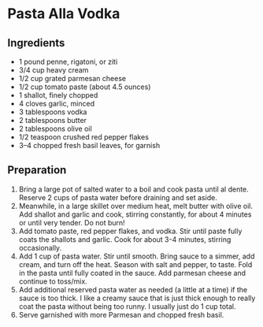 # Pasta Alla Vodka

## Ingredients
* 1 pound penne, rigatoni, or ziti
* 3/4 cup heavy cream
* 1/2 cup grated parmesan cheese
* 1/2 cup tomato paste (about 4.5 ounces)
* 1 shallot, finely chopped
* 4 cloves garlic, minced 
* 3 tablespoons vodka
* 2 tablespoons butter
* 2 tablespoons olive oil
* 1/2 teaspoon crushed red pepper flakes
* 3–4 chopped fresh basil leaves, for garnish

## Preparation
1. Bring a large pot of salted water to a boil and cook pasta until al dente. Reserve 2 cups of pasta water before draining and set aside.
1. Meanwhile, in a large skillet over medium heat, melt butter with olive oil. Add shallot and garlic and cook, stirring constantly, for about 4 minutes or until very tender. Do not burn!
1. Add tomato paste, red pepper flakes, and vodka. Stir until paste fully coats the shallots and garlic. Cook for about 3-4 minutes, stirring occasionally.
1. Add 1 cup of pasta water. Stir until smooth. Bring sauce to a simmer, add cream, and turn off the heat. Season with salt and pepper, to taste. Fold in the pasta until fully coated in the sauce. Add parmesan cheese and continue to toss/mix.
1. Add additional reserved pasta water as needed (a little at a time) if the sauce is too thick. I like a creamy sauce that is just thick enough to really coat the pasta without being too runny. I usually just do 1 cup total.
1. Serve garnished with more Parmesan and chopped fresh basil.
